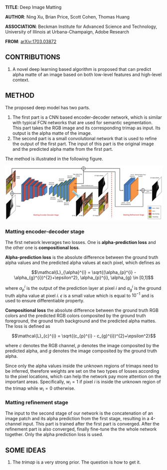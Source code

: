 **TITLE**: Deep Image Matting

**AUTHOR**: Ning Xu, Brian Price, Scott Cohen, Thomas Huang

**ASSOCIATION**: Beckman Institute for Advanced Science and Technology, University of Illinois at Urbana-Champaign, Adobe Research

**FROM**: [arXiv:1703.03872](https://arxiv.org/abs/1703.03872)

## CONTRIBUTIONS ##

1. A novel deep learning based algorithm is proposed that can predict alpha matte of an image based on both low-level features and high-level context.

## METHOD ##

The proposed deep model has two parts. 

1. The first part is a CNN based encoder-decoder network, which is similar with typical FCN networks that are used for semantic segmentation. This part takes the RGB image and its corresponding trimap as input. Its output is the alpha matte of the image. 
2. The second part is a small convolutional network that is used to refine the output of the first part. The input of this part is the original image and the predicted alpha matte from the first part.

The method is illustrated in the following figure.

<img class="img-responsive center-block" src="https://raw.githubusercontent.com/joshua19881228/my_blogs/master/Computer_Vision/Reading_Note/figures/Reading_Note_20170316_Matting_0.jpg" alt="" width="640"/>

### Matting encoder-decoder stage ###

The first network leverages two losses. One is **alpha-prediction loss** and the other one is **compositional loss**.

**Alpha-prediction loss** is the absolute difference between the ground truth alpha values and the predicted alpha values at each pixel, which defines as

$$\mathcal{L}_{\alpha}^{i} = \sqrt{(\alpha_{p}^{i} - \alpha_{g}^{i})^{2}+\epsilon^2}, \alpha_{p}^{i}, \alpha_{g} \in [0,1]$$

where $\alpha_{p}^{i}$ is the output of the prediction layer at pixel $i$ and $\alpha_{g}^{i}$ is the ground truth alpha value at pixel $i$. $\epsilon$ is a small value which is equal to $10^{-1}$ and is used to ensure differentiable property.

**Compositional loss** the absolute difference between the ground truth RGB colors and the predicted RGB colors composited by the ground truth foreground, the ground truth background and the predicted alpha mattes. The loss is defined as

$$\mathcal{L}_{c}^{i} = \sqrt{(c_{p}^{i} - c_{g}^{i})^{2}+\epsilon^2}$$

where $c$ denotes the RGB channel, $p$ denotes the image composited by the predicted alpha, and $g$ denotes the image composited by the ground truth alpha.

Since only the alpha values inside the unknown regions of trimaps need to be inferred, therefore weights are set on the two types of losses according to the pixel locations, which can help the network pay more attention on the important areas. Specifically, $w_{i} = 1$ if pixel $i$ is inside the unknown region of the trimap while $w_{i} = 0$ otherwise.

### Matting refinement stage ###

The input to the second stage of our network is the concatenation of an image patch and its alpha prediction from the first stage, resulting in a 4-channel input. This part is trained after the first part is converged. After the refinement part is also converged, finally fine-tune the the whole network together. Only the alpha prediction loss is used.

## SOME IDEAS ##

1. The *trimap* is a very strong prior. The question is how to get it.